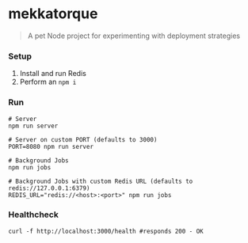 # mekkatorque
> A pet Node project for experimenting with deployment strategies

### Setup

1. Install and run Redis
2. Perform an `npm i`

### Run
```
# Server
npm run server

# Server on custom PORT (defaults to 3000)
PORT=8080 npm run server

# Background Jobs
npm run jobs

# Background Jobs with custom Redis URL (defaults to redis://127.0.0.1:6379)
REDIS_URL="redis://<host>:<port>" npm run jobs
```

### Healthcheck

```
curl -f http://localhost:3000/health #responds 200 - OK
```

